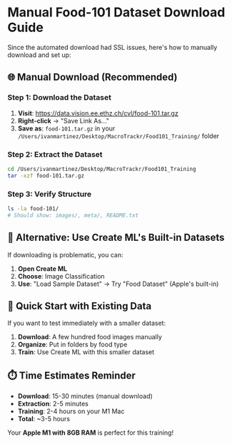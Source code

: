 # Manual Food-101 Dataset Download Guide

Since the automated download had SSL issues, here's how to manually download and set up:

## 🌐 Manual Download (Recommended)

### Step 1: Download the Dataset
1. **Visit**: https://data.vision.ee.ethz.ch/cvl/food-101.tar.gz
2. **Right-click** → "Save Link As..." 
3. **Save as**: `food-101.tar.gz` in your `/Users/ivanmartinez/Desktop/MacroTrackr/Food101_Training/` folder

### Step 2: Extract the Dataset
```bash
cd /Users/ivanmartinez/Desktop/MacroTrackr/Food101_Training
tar -xzf food-101.tar.gz
```

### Step 3: Verify Structure
```bash
ls -la food-101/
# Should show: images/, meta/, README.txt
```

## 🍎 Alternative: Use Create ML's Built-in Datasets

If downloading is problematic, you can:
1. **Open Create ML**
2. **Choose**: Image Classification
3. **Use**: "Load Sample Dataset" → Try "Food Dataset" (Apple's built-in)

## 🚀 Quick Start with Existing Data

If you want to test immediately with a smaller dataset:

1. **Download**: A few hundred food images manually
2. **Organize**: Put in folders by food type
3. **Train**: Use Create ML with this smaller dataset

## ⏱️ Time Estimates Reminder

- **Download**: 15-30 minutes (manual download)
- **Extraction**: 2-5 minutes  
- **Training**: 2-4 hours on your M1 Mac
- **Total**: ~3-5 hours

Your **Apple M1 with 8GB RAM** is perfect for this training!
